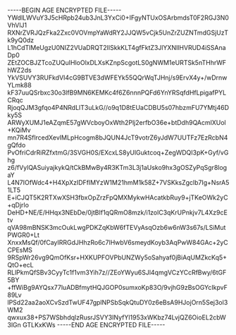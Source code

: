 -----BEGIN AGE ENCRYPTED FILE-----
YWdlLWVuY3J5cHRpb24ub3JnL3YxCi0+IFgyNTUxOSArbmdsT0F2RGJ3N0VhVlJ1
RXNrZVRJQzFka2Zxc0VOVmpYaWdRY2JJQW5vCjk5UnZrZUZNTmdGSjUzTk9yQ0dz
L1hCdTlMeUgzU0NIZ2VUaDRQT2lISkkKLT4gfFktZ3JlYXNlIHVRUD4iSSAnaDp0
ZEtZOCBJZTcoZUQuIHloOlxDLXsKZnpScgotLS0gNWM1eURTSk5nTHhrWFhWZ2ds
YkVSUVY3RUFkdVI4cG9BTVE3dWFEYk55QQrWqTJHnj/s9ErvX4y+/wDrnwYLmk88
kF37uuQSrbxc30o3lfB9MN6KEMKc4f6Z6nnnPQFd6YnYRSqfdHfLpigafPYLCRqc
RjoqQJM3gfqo4P4NRdLlT3uLkG//o9q1D8tEUaCDBU5s07hbzmFU7YMtj46Dky5S
ARWyXUMJ1eAZqmE57gWVcboyOxWth2Plj2erfbO36e+btDdh9QAcmlXUol+KQiMv
mn7R4SflrcedXevIMLpHcogm8bJQUN4JcT9votrZ6yJdW7UUTFz7EzRcbN4gQfdo
PvOfriCdrRiRZfxtmG/3SVGH0S/EXcxLS8yUlGuktcoq+ZegWDQI3pK+Gyf/vGhg
z6/fVylQASuiyajkykQ/tCkBMwBy4R3KTm3L3j1aUsko9hx3gOSZyPqSgr8logaY
L4N7IOfWdc4+H4XpXzIDFflMYzW1M21hmM1k58Z+7VSKksZgclb7Ig+NsrA51LT5
E+iCJQT5K2RTXwXSH3fbxOpZrzFpQMXMykwHAcatkbRuy9+jTKeOWk2yC+qDjrlo
DeHD+NE/E/HHqx3NEbDe/0jtBIf1qQRmO8mzk/i1zolC3qKrUPnkjv7L4Xz9cEtv
qVA98mBNSK3mcOukLwgPDKZqKbW6fTEVyAsqOzb6w6nW3s67s/LSiMutPWGR0+Lt
XnxxMsQf/0fCayIRRGdJHhzRo6c7lHwbV6smeydKoyb3AqPwW84GAc+2yCCPEsMS
9RSpWr26vg9QmOfKsr+HXKUPFOVPbUNZWy5oSahyaf0jBiAqUMZkcKq5+QtO+ecL
RLlPkmQfSBv3CyyTc1f1vm3Yih7z//ZEoYWyu6SJl4qmgVCzYCcRfBwy/6tGF5BY
+ffWiBg9AYQsx77luADBfmytHQJGOP0sumxoKp83O/9vjhG9zBsOGYcIkpvF89Lv
lPSd22aa2aoXCvSzdTwUF47gplNPSbSqkQtuDY0z6eBsA9HJojOrn5Sej3ol3WM2
qwxux38+PS7WSbhdqlzRusrJSVY3INyfYl1953xWKbz74LvjQZ6OioEL2cbW3lGn
GTLKxKWs
-----END AGE ENCRYPTED FILE-----
